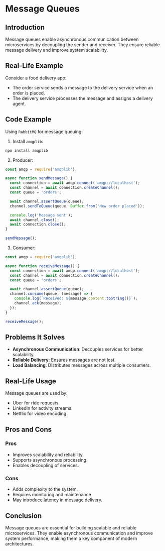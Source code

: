 # Message Queues

## Introduction
Message queues enable asynchronous communication between microservices by decoupling the sender and receiver. They ensure reliable message delivery and improve system scalability.

## Real-Life Example
Consider a food delivery app:
- The order service sends a message to the delivery service when an order is placed.
- The delivery service processes the message and assigns a delivery agent.

## Code Example
Using `RabbitMQ` for message queuing:

1. Install `amqplib`:
```bash
npm install amqplib
```

2. Producer:
```javascript
const amqp = require('amqplib');

async function sendMessage() {
  const connection = await amqp.connect('amqp://localhost');
  const channel = await connection.createChannel();
  const queue = 'orders';

  await channel.assertQueue(queue);
  channel.sendToQueue(queue, Buffer.from('New order placed'));

  console.log('Message sent');
  await channel.close();
  await connection.close();
}

sendMessage();
```

3. Consumer:
```javascript
const amqp = require('amqplib');

async function receiveMessage() {
  const connection = await amqp.connect('amqp://localhost');
  const channel = await connection.createChannel();
  const queue = 'orders';

  await channel.assertQueue(queue);
  channel.consume(queue, (message) => {
    console.log(`Received: ${message.content.toString()}`);
    channel.ack(message);
  });
}

receiveMessage();
```

## Problems It Solves
- **Asynchronous Communication**: Decouples services for better scalability.
- **Reliable Delivery**: Ensures messages are not lost.
- **Load Balancing**: Distributes messages across multiple consumers.

## Real-Life Usage
Message queues are used by:
- Uber for ride requests.
- LinkedIn for activity streams.
- Netflix for video encoding.

## Pros and Cons
### Pros
- Improves scalability and reliability.
- Supports asynchronous processing.
- Enables decoupling of services.

### Cons
- Adds complexity to the system.
- Requires monitoring and maintenance.
- May introduce latency in message delivery.

## Conclusion
Message queues are essential for building scalable and reliable microservices. They enable asynchronous communication and improve system performance, making them a key component of modern architectures.
